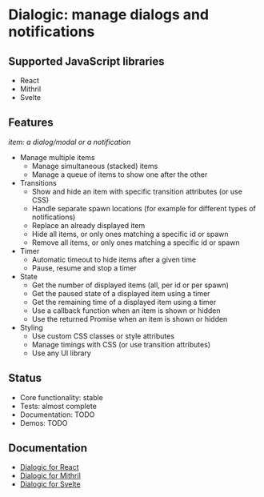 # Dialogic: manage dialogs and notifications

## Supported JavaScript libraries

* React
* Mithril
* Svelte

## Features

_item: a dialog/modal or a notification_

* Manage multiple items
  * Manage simultaneous (stacked) items
  * Manage a queue of items to show one after the other
* Transitions
  * Show and hide an item with specific transition attributes (or use CSS)
  * Handle separate spawn locations (for example for different types of notifications)
  * Replace an already displayed item
  * Hide all items, or only ones matching a specific id or spawn
  * Remove all items, or only ones matching a specific id or spawn
* Timer
  * Automatic timeout to hide items after a given time
  * Pause, resume and stop a timer
* State
  * Get the number of displayed items (all, per id or per spawn)
  * Get the paused state of a displayed item using a timer
  * Get the remaining time of a displayed item using a timer
  * Use a callback function when an item is shown or hidden
  * Use the returned Promise when an item is shown or hidden
* Styling 
  * Use custom CSS classes or style attributes
  * Manage timings with CSS (or use transition attributes)
  * Use any UI library

## Status

* Core functionality: stable
* Tests: almost complete
* Documentation: TODO
* Demos: TODO

## Documentation

* [Dialogic for React](./packages/dialogic-mithril/README.md)
* [Dialogic for Mithril](./packages/dialogic-react/README.md)
* [Dialogic for Svelte](./packages/dialogic-svelte/README.md)

